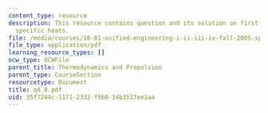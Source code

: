 ```yaml
---
content_type: resource
description: This resource contains question and its solution on first law, enthalpy,
  specific heats.
file: /media/courses/16-01-unified-engineering-i-ii-iii-iv-fall-2005-spring-2006/35f7244c11712332f56014b3517ee1aa_q4_8.pdf
file_type: application/pdf
learning_resource_types: []
ocw_type: OCWFile
parent_title: Thermodynamics and Propulsion
parent_type: CourseSection
resourcetype: Document
title: q4_8.pdf
uid: 35f7244c-1171-2332-f560-14b3517ee1aa
---
```

